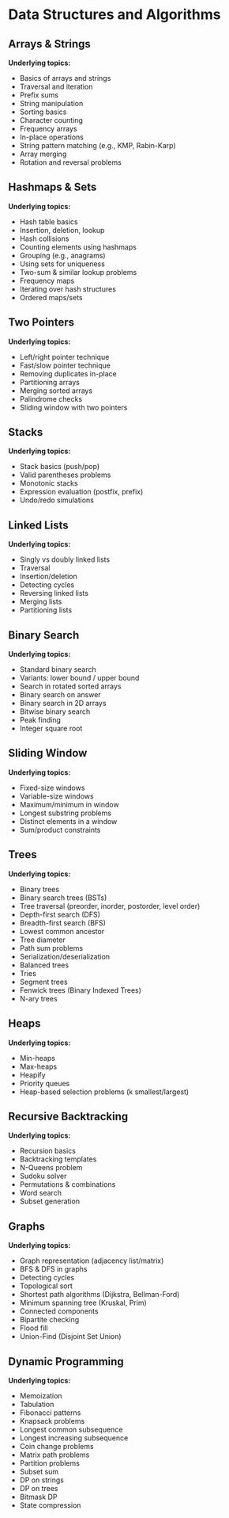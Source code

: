 # Data Structures and Algorithms

## Arrays & Strings
**Underlying topics:**
- Basics of arrays and strings
- Traversal and iteration
- Prefix sums
- String manipulation
- Sorting basics
- Character counting
- Frequency arrays
- In-place operations
- String pattern matching (e.g., KMP, Rabin-Karp)
- Array merging
- Rotation and reversal problems

## Hashmaps & Sets
**Underlying topics:**
- Hash table basics
- Insertion, deletion, lookup
- Hash collisions
- Counting elements using hashmaps
- Grouping (e.g., anagrams)
- Using sets for uniqueness
- Two-sum & similar lookup problems
- Frequency maps
- Iterating over hash structures
- Ordered maps/sets

## Two Pointers
**Underlying topics:**
- Left/right pointer technique
- Fast/slow pointer technique
- Removing duplicates in-place
- Partitioning arrays
- Merging sorted arrays
- Palindrome checks
- Sliding window with two pointers

## Stacks
**Underlying topics:**
- Stack basics (push/pop)
- Valid parentheses problems
- Monotonic stacks
- Expression evaluation (postfix, prefix)
- Undo/redo simulations

## Linked Lists
**Underlying topics:**
- Singly vs doubly linked lists
- Traversal
- Insertion/deletion
- Detecting cycles
- Reversing linked lists
- Merging lists
- Partitioning lists

## Binary Search
**Underlying topics:**
- Standard binary search
- Variants: lower bound / upper bound
- Search in rotated sorted arrays
- Binary search on answer
- Binary search in 2D arrays
- Bitwise binary search
- Peak finding
- Integer square root

## Sliding Window
**Underlying topics:**
- Fixed-size windows
- Variable-size windows
- Maximum/minimum in window
- Longest substring problems
- Distinct elements in a window
- Sum/product constraints

## Trees
**Underlying topics:**
- Binary trees
- Binary search trees (BSTs)
- Tree traversal (preorder, inorder, postorder, level order)
- Depth-first search (DFS)
- Breadth-first search (BFS)
- Lowest common ancestor
- Tree diameter
- Path sum problems
- Serialization/deserialization
- Balanced trees
- Tries
- Segment trees
- Fenwick trees (Binary Indexed Trees)
- N-ary trees

## Heaps
**Underlying topics:**
- Min-heaps
- Max-heaps
- Heapify
- Priority queues
- Heap-based selection problems (k smallest/largest)

## Recursive Backtracking
**Underlying topics:**
- Recursion basics
- Backtracking templates
- N-Queens problem
- Sudoku solver
- Permutations & combinations
- Word search
- Subset generation

## Graphs
**Underlying topics:**
- Graph representation (adjacency list/matrix)
- BFS & DFS in graphs
- Detecting cycles
- Topological sort
- Shortest path algorithms (Dijkstra, Bellman-Ford)
- Minimum spanning tree (Kruskal, Prim)
- Connected components
- Bipartite checking
- Flood fill
- Union-Find (Disjoint Set Union)

## Dynamic Programming
**Underlying topics:**
- Memoization
- Tabulation
- Fibonacci patterns
- Knapsack problems
- Longest common subsequence
- Longest increasing subsequence
- Coin change problems
- Matrix path problems
- Partition problems
- Subset sum
- DP on strings
- DP on trees
- Bitmask DP
- State compression